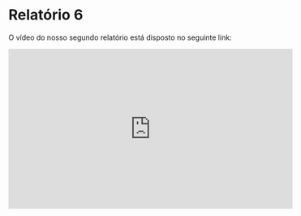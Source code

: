 # Relatório 6
O vídeo do nosso segundo relatório está disposto no seguinte link:

<iframe width="560" height="315" src="https://youtu.be/wAU-PsO-DjI" frameborder="0" allow="accelerometer; autoplay; clipboard-write; encrypted-media; gyroscope; picture-in-picture" allowfullscreen></iframe>
